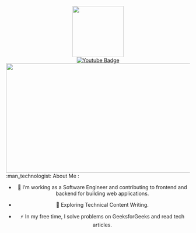 <div id="header" align="center">
  <img src="https://media.giphy.com/media/M9gbBd9nbDrOTu1Mqx/giphy.gif" width="140"/>
</div>
<div id="badges" align="center">
  <a href="https://youtube.com/channel/UCADSk9ToY8zGm9u3lROR1xg">
    <img src="https://img.shields.io/badge/YouTube-red?style=for-the-badge&logo=youtube&logoColor=white" alt="Youtube Badge"/>
  </a>
</div>
<div id="view-panel" align="center">
 <img  src="https://komarev.com/ghpvc/?username=your-github-username&style=flat-square&color=blue" alt=""/>
<div/>
<div align="center">
  <img src="https://media.giphy.com/media/dWesBcTLavkZuG35MI/giphy.gif" width="600" height="300"/>
</div>
<div align="left">
:man_technologist: About Me :
</div>

- :telescope: I’m working as a Software Engineer and contributing to frontend and backend for building web applications.

- :seedling: Exploring Technical Content Writing.

- :zap: In my free time, I solve problems on GeeksforGeeks and read tech articles.

